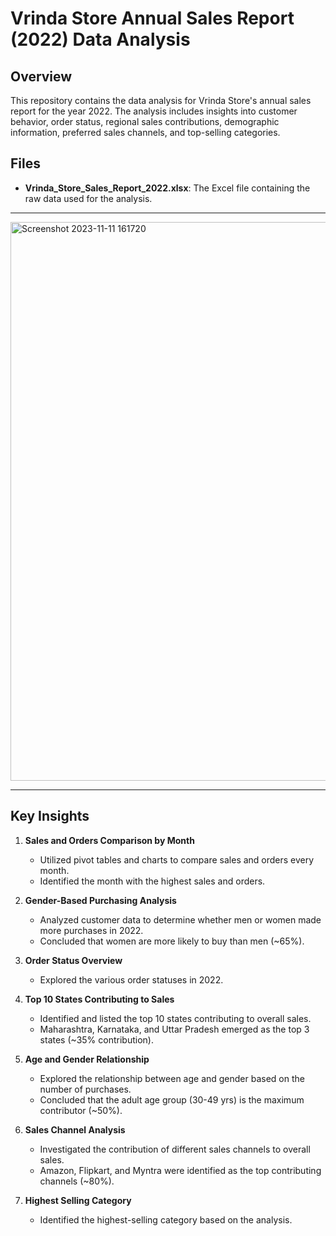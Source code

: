 # Vrinda Store Annual Sales Report (2022) Data Analysis

## Overview

This repository contains the data analysis for Vrinda Store's annual sales report for the year 2022. The analysis includes insights into customer behavior, order status, regional sales contributions, demographic information, preferred sales channels, and top-selling categories.

## Files

- **Vrinda_Store_Sales_Report_2022.xlsx**: The Excel file containing the raw data used for the analysis.

<hr>
<img width="894" alt="Screenshot 2023-11-11 161720" src="https://github.com/Kartik-Singh-16/Excel-Vrinda-Store-Data-Analysis/assets/127671035/ab67cbed-2257-4af2-ba7e-a6a323296eaf">
<hr>

## Key Insights

1. **Sales and Orders Comparison by Month**
   - Utilized pivot tables and charts to compare sales and orders every month.
   - Identified the month with the highest sales and orders.

2. **Gender-Based Purchasing Analysis**
   - Analyzed customer data to determine whether men or women made more purchases in 2022.
   - Concluded that women are more likely to buy than men (~65%).

3. **Order Status Overview**
   - Explored the various order statuses in 2022.

4. **Top 10 States Contributing to Sales**
   - Identified and listed the top 10 states contributing to overall sales.
   - Maharashtra, Karnataka, and Uttar Pradesh emerged as the top 3 states (~35% contribution).

5. **Age and Gender Relationship**
   - Explored the relationship between age and gender based on the number of purchases.
   - Concluded that the adult age group (30-49 yrs) is the maximum contributor (~50%).

6. **Sales Channel Analysis**
   - Investigated the contribution of different sales channels to overall sales.
   - Amazon, Flipkart, and Myntra were identified as the top contributing channels (~80%).

7. **Highest Selling Category**
   - Identified the highest-selling category based on the analysis.

